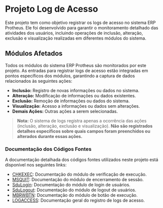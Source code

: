 # Projeto Log de Acesso

Este projeto tem como objetivo registrar os logs de acesso no sistema ERP Protheus. Ele foi desenvolvido para garantir o monitoramento detalhado das atividades dos usuários, incluindo operações de inclusão, alteração, exclusão e visualização realizadas em diferentes módulos do sistema.

## Módulos Afetados

Todos os módulos do sistema ERP Protheus são monitorados por este projeto. As entradas para registrar logs de acesso estão integradas em pontos específicos dos módulos, garantindo a captura de dados relacionados às seguintes ações:

- **Inclusão:** Registro de novas informações ou dados no sistema.
- **Alteração:** Modificação de informações ou dados existentes.
- **Exclusão:** Remoção de informações ou dados do sistema.
- **Visualização:** Acesso a informações ou dados sem alterações.
- **Demais Ações:** Outras ações a serem selecionadas.

> **Nota:** O sistema de logs registra apenas a ocorrência das ações (inclusão, alteração, exclusão e visualização). **Não são registrados detalhes específicos sobre quais campos foram preenchidos ou alterados durante essas ações.**

### Documentação dos Códigos Fontes

A documentação detalhada dos códigos fontes utilizados neste projeto está disponível nos seguintes links:

- [CHKEXEC](https://github.com/thalysjuvenal/LOG_DE_ACESSO/blob/main/DOCUMENTACAO/CHKEXEC.MD): Documentação do módulo de verificação de execução.
- [MSQUIT](https://github.com/thalysjuvenal/LOG_DE_ACESSO/blob/main/DOCUMENTACAO/MSQUIT.MD): Documentação do módulo de encerramento de sessão.
- [SduLogin](https://github.com/thalysjuvenal/LOG_DE_ACESSO/blob/main/DOCUMENTACAO/SDULOGIN.MD): Documentação do módulo de login de usuários.
- [SduLogout](https://github.com/thalysjuvenal/LOG_DE_ACESSO/blob/main/DOCUMENTACAO/SDULOGOUT.MD): Documentação do módulo de logout de usuários.
- [MBRWBTN](https://github.com/thalysjuvenal/LOG_DE_ACESSO/blob/main/DOCUMENTACAO/MBRWBTN.MD): Documentação do módulo de botão de execução.
- [LOGACCESS](https://github.com/thalysjuvenal/LOG_DE_ACESSO/blob/main/DOCUMENTACAO/LOGACCESS.MD): Documentação geral do registro de logs de acesso.
